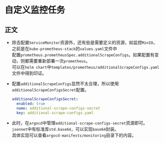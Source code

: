 # 自定义监控任务


## 正文
- 除去配置`ServiceMonitor`资源外，还有些是需要定义的资源，如监控`MinIO`，之前是在`kube-prometheus-stack`的`values.yaml`文件中  
  配置`prometheus.prometheusSpec.additionalScrapeConfigs`。如果配置有变动，则都需要重新部署一次`prometheus`。  
  可以在`helm chart`中`templates/prometheus/additionalScrapeConfigs.yaml`文件中得到印证。

- 配置`additionalScrapeConfigs`显然不太合理，所以使用`additionalScrapeConfigsSecret`配置。
  ```yaml
  additionalScrapeConfigsSecret:
    enabled: true
    name: additional-scrape-configs-secret
    key: additional-scrape-configs.yaml
  ```

- 此时，在`argocd`中管理`additional-scrape-configs-secret`资源即可。`jsonnet`中有标准库`std.base64`，可以实现`base64`封装。  
  具体实现可以查看`argocd-manifests/monitoring`目录下的内容。